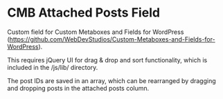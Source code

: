 CMB Attached Posts Field
==================

Custom field for Custom Metaboxes and Fields for WordPress (https://github.com/WebDevStudios/Custom-Metaboxes-and-Fields-for-WordPress).

This requires jQuery UI for drag &amp; drop and sort functionality, which is included in the /js/lib/ directory.

The post IDs are saved in an array, which can be rearranged by dragging and dropping posts in the attached posts column.
